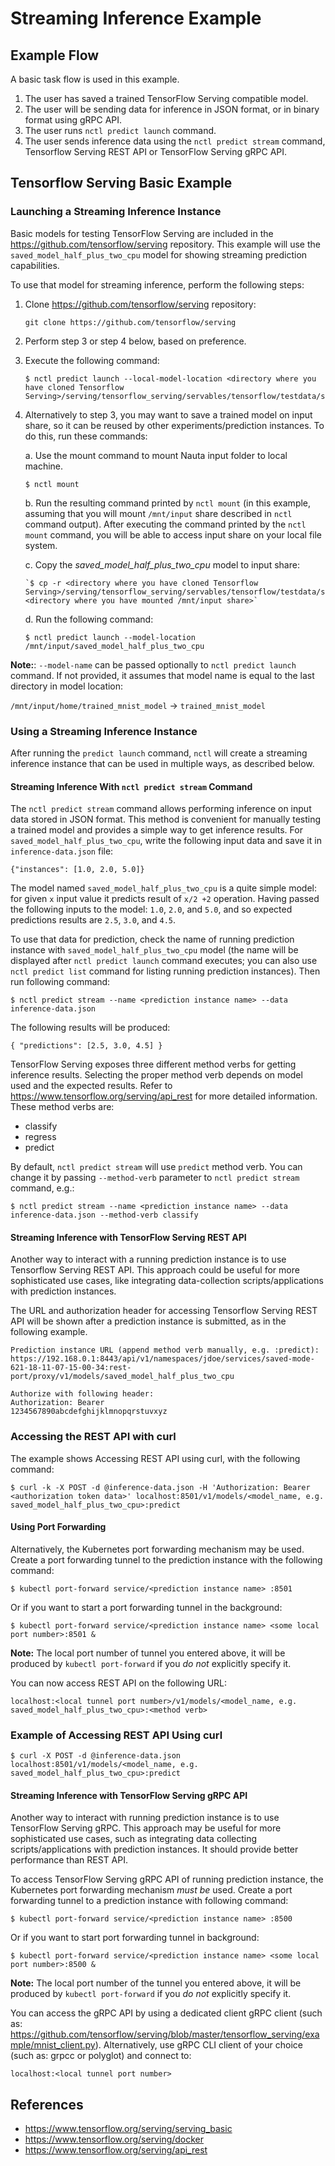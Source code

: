 # Streaming Inference Example

## Example Flow

A basic task flow is used in this example.

1. The user has saved a trained TensorFlow Serving compatible model.
1. The user will be sending data for inference in JSON format, or in binary format using gRPC API.
1. The user runs `nctl predict launch` command.
1. The user sends inference data using the `nctl predict stream` command, Tensorflow Serving REST API or TensorFlow Serving gRPC API.

## Tensorflow Serving Basic Example

### Launching a Streaming Inference Instance

Basic models for testing TensorFlow Serving are included in the https://github.com/tensorflow/serving repository. This example will use the `saved_model_half_plus_two_cpu` model for showing streaming prediction capabilities.

To use that model for streaming inference, perform the following steps:

1. Clone https://github.com/tensorflow/serving repository:

   `git clone https://github.com/tensorflow/serving`

2. Perform step 3 or step 4 below, based on preference.

3. Execute the following command: 
    ```
    $ nctl predict launch --local-model-location <directory where you have cloned Tensorflow
    Serving>/serving/tensorflow_serving/servables/tensorflow/testdata/saved_model_half_plus_two_cpu 
    ```
4. Alternatively to step 3, you may want to save a trained model on input share, so it can be reused by other experiments/prediction instances. To do this, run these commands:

   a. Use the mount command to mount Nauta input folder to local machine.
   
      `$ nctl mount` 
      
   b. Run the resulting command printed by `nctl mount` (in this example, assuming that you will mount `/mnt/input` share described in `nctl` command output). After executing the command printed by the `nctl mount` command, you will be able to access input share on your local file system.
   
   c. Copy the _saved_model_half_plus_two_cpu_ model to input share:
   
       `$ cp -r <directory where you have cloned Tensorflow Serving>/serving/tensorflow_serving/servables/tensorflow/testdata/saved_model_half_plus_two_cpu <directory where you have mounted /mnt/input share>`

   d. Run the following command:
   
    ```
    $ nctl predict launch --model-location /mnt/input/saved_model_half_plus_two_cpu
    ```

**Note:**: `--model-name` can be passed optionally to `nctl predict launch` command. If not provided, it assumes that model name is equal to the last directory in model location:

`/mnt/input/home/trained_mnist_model` -> `trained_mnist_model`

### Using a Streaming Inference Instance

After running the `predict launch` command, `nctl` will create a streaming inference instance that can be used in multiple ways, as described below.

#### Streaming Inference With `nctl predict stream` Command

The `nctl predict stream` command allows performing inference on input data stored in JSON format. This method is convenient for manually testing a trained model and provides a simple way to get inference results. For `saved_model_half_plus_two_cpu`, write the following input data and save it in `inference-data.json` file:

```
{"instances": [1.0, 2.0, 5.0]}
```

The model named `saved_model_half_plus_two_cpu` is a quite simple model: for given `x` input value it predicts result of `x/2 +2` operation. Having passed the following inputs to the model: `1.0`, `2.0`, and `5.0`, and so expected predictions results are `2.5`, `3.0`, and `4.5`. 

To use that data for prediction, check the name of running prediction instance with `saved_model_half_plus_two_cpu` model (the name will be displayed after `nctl predict launch` command executes; you can also use `nctl predict list` command for listing running prediction instances). Then run following command:

```
$ nctl predict stream --name <prediction instance name> --data inference-data.json
```
The following results will be produced:

```
{ "predictions": [2.5, 3.0, 4.5] }
```

TensorFlow Serving exposes three different method verbs for getting inference results. Selecting the proper method verb depends on model used and the expected results. Refer to https://www.tensorflow.org/serving/api_rest for more detailed information. These method verbs are:

* classify
* regress
* predict

By default, `nctl predict stream` will use `predict` method verb. You can change it by passing `--method-verb` parameter to `nctl predict stream` command, e.g.:

```
$ nctl predict stream --name <prediction instance name> --data inference-data.json --method-verb classify
```

#### Streaming Inference with TensorFlow Serving REST API

Another way to interact with a running prediction instance is to use Tensorflow Serving REST API. This approach could be useful for more sophisticated use cases, like integrating data-collection scripts/applications with prediction instances.

The URL and authorization header for accessing Tensorflow Serving REST API will be shown after a prediction instance is submitted, as in the following example.

```
Prediction instance URL (append method verb manually, e.g. :predict):
https://192.168.0.1:8443/api/v1/namespaces/jdoe/services/saved-mode-621-18-11-07-15-00-34:rest-port/proxy/v1/models/saved_model_half_plus_two_cpu

Authorize with following header:
Authorization: Bearer 
1234567890abcdefghijklmnopqrstuvxyz
```

### Accessing the REST API with curl

The example shows Accessing REST API using curl, with the following command:

```
$ curl -k -X POST -d @inference-data.json -H 'Authorization: Bearer <authorization token data>' localhost:8501/v1/models/<model_name, e.g. saved_model_half_plus_two_cpu>:predict
```
#### Using Port Forwarding

Alternatively, the Kubernetes port forwarding mechanism may be used. Create a port forwarding tunnel to the prediction instance with the following command:

```
$ kubectl port-forward service/<prediction instance name> :8501
```

Or if you want to start a port forwarding tunnel in the background:

```
$ kubectl port-forward service/<prediction instance name> <some local port number>:8501 &
```

**Note:** The local port number of tunnel you entered above, it will be produced by `kubectl port-forward` if you _do not_ explicitly specify it.

You can now access REST API on the following URL:

```
localhost:<local tunnel port number>/v1/models/<model_name, e.g. saved_model_half_plus_two_cpu>:<method verb>
```

### Example of Accessing REST API Using curl

```
$ curl -X POST -d @inference-data.json localhost:8501/v1/models/<model_name, e.g. saved_model_half_plus_two_cpu>:predict
```

#### Streaming Inference with TensorFlow Serving gRPC API

Another way to interact with running prediction instance is to use TensorFlow Serving gRPC. This approach may be useful for more sophisticated use cases, such as integrating data collecting scripts/applications with prediction instances. It should provide better performance than REST API.

To access TensorFlow Serving gRPC API of running prediction instance, the Kubernetes port forwarding mechanism _must be_ used. Create a port forwarding tunnel to a prediction instance with following command:

```
$ kubectl port-forward service/<prediction instance name> :8500
```
Or if you want to start port forwarding tunnel in background:

```
$ kubectl port-forward service/<prediction instance name> <some local port number>:8500 &
```

**Note:** The local port number of the tunnel you entered above, it will be produced by `kubectl port-forward` if you _do not_ explicitly specify it.

You can access the gRPC API by using a dedicated client gRPC client (such as: https://github.com/tensorflow/serving/blob/master/tensorflow_serving/example/mnist_client.py). Alternatively, use gRPC CLI client of your choice (such as: grpcc or polyglot) and connect to:

```
localhost:<local tunnel port number>
```

## References

* https://www.tensorflow.org/serving/serving_basic
* https://www.tensorflow.org/serving/docker
* https://www.tensorflow.org/serving/api_rest




